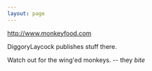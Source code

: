 ```yaml
---
layout: page
---
```


http://www.monkeyfood.com

DiggoryLaycock publishes stuff there.

Watch out for the wing'ed monkeys. -- they *bite*
